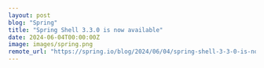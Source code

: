 ```yaml
---
layout: post
blog: "Spring"
title: "Spring Shell 3.3.0 is now available"
date: 2024-06-04T00:00:00Z
image: images/spring.png
remote_url: "https://spring.io/blog/2024/06/04/spring-shell-3-3-0-is-now-available"
---
```

